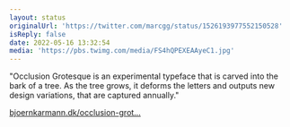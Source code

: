 ```yaml
---
layout: status
originalUrl: 'https://twitter.com/marcgg/status/1526193977552150528'
isReply: false
date: 2022-05-16 13:32:54
media: 'https://pbs.twimg.com/media/FS4hQPEXEAAyeC1.jpg'
---
```


"Occlusion Grotesque is an experimental typeface that is carved into the bark of a tree. As the tree grows, it deforms the letters and outputs new design variations, that are captured annually."  

[bjoernkarmann.dk/occlusion-grot…](https://bjoernkarmann.dk/occlusion-grotesque) 
